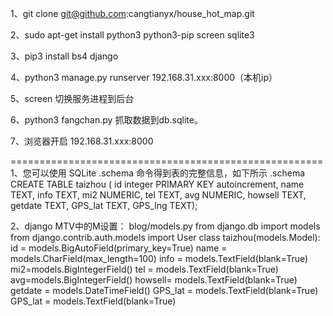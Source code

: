  1、git clone git@github.com:cangtianyx/house_hot_map.git
 
 2、sudo apt-get install python3 python3-pip screen sqlite3
 
 3、pip3 install bs4 django
 
 4、python3 manage.py runserver 192.168.31.xxx:8000（本机ip）
 
 5、screen 切换服务进程到后台
 
 6、python3 fangchan.py 抓取数据到db.sqlite。
 
 7、浏览器开启 192.168.31.xxx:8000
 
======================================================
1、您可以使用 SQLite .schema 命令得到表的完整信息，如下所示
.schema
CREATE TABLE taizhou
           (
           id             integer PRIMARY KEY autoincrement, 
           name           TEXT,
           info           TEXT,
           mi2            NUMERIC,
           tel            TEXT,
           avg            NUMERIC,
           howsell        TEXT,
           getdate        TEXT,
           GPS_lat        TEXT,
           GPS_lng        TEXT);

2、django MTV中的M设置：
blog/models.py
from django.db import models
from django.contrib.auth.models import User
class taizhou(models.Model):
	id = models.BigAutoField(primary_key=True)
	name = models.CharField(max_length=100)
	info = models.TextField(blank=True)
	mi2=models.BigIntegerField()
	tel = models.TextField(blank=True)
	avg=models.BigIntegerField()
	howsell= models.TextField(blank=True)
    	getdate = models.DateTimeField()
	GPS_lat = models.TextField(blank=True)
	GPS_lat = models.TextField(blank=True)


